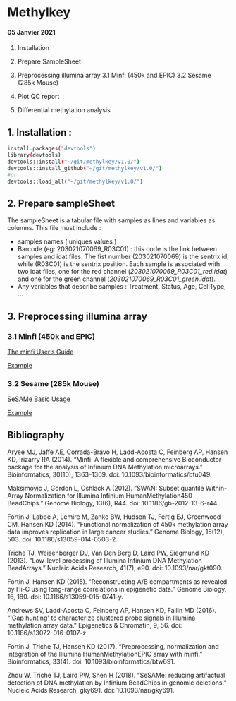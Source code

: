 # Methylkey
#### 05 Janvier 2021

1. Installation
2. Prepare SampleSheet
3. Preprocessing illumina array
  3.1 Minfi (450k and EPIC)
  3.2 Sesame (285k Mouse)

4. Plot QC report
5. Differential methylation analysis

## 1. Installation :

```bash
install.packages("devtools") 
library(devtools)
devtools::install("~/git/methylkey/v1.0/")
devtools::install_github("~/git/methylkey/v1.0/")
#or
devtools::load_all("~/git/methylkey/v1.0/")
```

## 2. Prepare sampleSheet

The sampleSheet is a tabular file with samples as lines and variables as columns. This file must include : 
  * samples names ( uniques values )
  * Barcode (eg: 203021070069_R03C01) : this code is the link between samples and idat files. The fist number (203021070069) is the sentrix id, while (R03C01) is the sentrix position. Each sample is associated with two idat files, one for the red channel (*203021070069_R03C01_red.idat*) and one for the green channel (*203021070069_R03C01_green.idat*).
  * Any variables that describe samples : Treatment, Status, Age, CellType, ...


## 3. Preprocessing illumina array

### 3.1 Minfi (450k and EPIC)

[The minfi User’s Guide](http://bioconductor.org/packages/release/bioc/vignettes/minfi/inst/doc/minfi.html)

[Example](examples/dataloader.minfi.Rmd)

### 3.2 Sesame (285k Mouse)

[SeSAMe Basic Usage](https://bioconductor.org/packages/release/bioc/vignettes/sesame/inst/doc/sesame.html)

[Example](examples/dataloader.minfi.Rmd)




## Bibliography

Aryee MJ, Jaffe AE, Corrada-Bravo H, Ladd-Acosta C, Feinberg AP, Hansen KD, Irizarry RA (2014). “Minfi: A flexible and comprehensive Bioconductor package for the analysis of Infinium DNA Methylation microarrays.” Bioinformatics, 30(10), 1363–1369. doi: 10.1093/bioinformatics/btu049.

Maksimovic J, Gordon L, Oshlack A (2012). “SWAN: Subset quantile Within-Array Normalization for Illumina Infinium HumanMethylation450 BeadChips.” Genome Biology, 13(6), R44. doi: 10.1186/gb-2012-13-6-r44.

Fortin J, Labbe A, Lemire M, Zanke BW, Hudson TJ, Fertig EJ, Greenwood CM, Hansen KD (2014). “Functional normalization of 450k methylation array data improves replication in large cancer studies.” Genome Biology, 15(12), 503. doi: 10.1186/s13059-014-0503-2.

Triche TJ, Weisenberger DJ, Van Den Berg D, Laird PW, Siegmund KD (2013). “Low-level processing of Illumina Infinium DNA Methylation BeadArrays.” Nucleic Acids Research, 41(7), e90. doi: 10.1093/nar/gkt090.

Fortin J, Hansen KD (2015). “Reconstructing A/B compartments as revealed by Hi-C using long-range correlations in epigenetic data.” Genome Biology, 16, 180. doi: 10.1186/s13059-015-0741-y.

Andrews SV, Ladd-Acosta C, Feinberg AP, Hansen KD, Fallin MD (2016). “'Gap hunting' to characterize clustered probe signals in Illumina methylation array data.” Epigenetics & Chromatin, 9, 56. doi: 10.1186/s13072-016-0107-z.

Fortin J, Triche TJ, Hansen KD (2017). “Preprocessing, normalization and integration of the Illumina HumanMethylationEPIC array with minfi.” Bioinformatics, 33(4). doi: 10.1093/bioinformatics/btw691.

Zhou W, Triche TJ, Laird PW, Shen H (2018). “SeSAMe: reducing artifactual detection of DNA methylation by Infinium BeadChips in genomic deletions.” Nucleic Acids Research, gky691. doi: 10.1093/nar/gky691.
